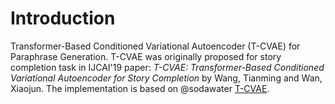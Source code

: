 # Introduction
Transformer-Based Conditioned Variational Autoencoder (T-CVAE) for Paraphrase Generation. T-CVAE was originally proposed for story completion task in IJCAI'19 paper: *T-CVAE: Transformer-Based Conditioned Variational Autoencoder for Story Completion* by Wang, Tianming and Wan, Xiaojun. The implementation is based on @sodawater [T-CVAE](https://github.com/sodawater/T-CVAE).
